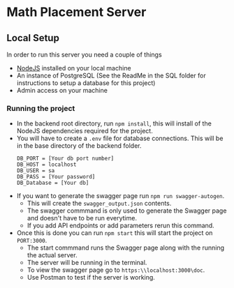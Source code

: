 # Math Placement Server
## Local Setup 
In order to run this server you need a couple of things 
- [NodeJS](nodejs.org) installed on your local machine
- An instance of PostgreSQL (See the ReadMe in the SQL folder for instructions to setup a database for this project)
- Admin access on your machine

### Running the project
- In the backend root directory, run ```npm install```, this will install of the NodeJS dependencies required for the project.
- You will have to create a ```.env``` file for database connections. This will be in the base directory of the backend folder. 
    ```
    DB_PORT = [Your db port number]
    DB_HOST = localhost
    DB_USER = sa
    DB_PASS = [Your password]
    DB_Database = [Your db]
    ```
- If you want to generate the swagger page run ```npm run swagger-autogen```. 
   - This will create the ```swagger_output.json``` contents.
   - The swagger commmand is only used to generate the Swagger page and doesn't have to be run everytime. 
   - If you add API endpoints or add parameters rerun this command.
- Once this is done you can run ```npm start``` this will start the project on ```PORT:3000```. 
   - The start commmand runs the Swagger page along with the running the actual server.
   - The server will be running in the terminal.
   - To view the swagger page go to ```https:\\localhost:3000\doc```.  
   - Use Postman to test if the server is working.

